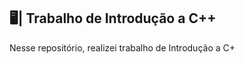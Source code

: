 ## 🖥️| Trabalho de Introdução a C++

  Nesse repositório, realizei trabalho de Introdução a C+

   
